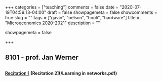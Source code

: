 +++
categories = ["teaching"]
comments = false
date = "2020-07-19T04:59:13-04:00"
draft = false
showpagemeta = false
showcomments = true
slug = ""
tags = ["gavin", "belson", "hooli", "hardware"]
title = "Microeconomics 2020-2021"
description = ""

showpagemeta = false



+++

##  8101 - prof. Jan Werner <h2> 
**[Recitation 1](/book.pdf)**
**[Recitation 2](/Learning in networks.pdf)**
  

